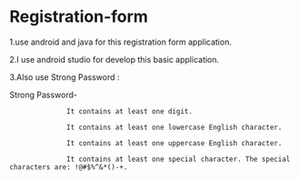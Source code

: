 # Registration-form

1.use android and java for this registration form application.



2.I use android studio for develop this basic application.




3.Also use Strong Password :


 Strong Password- 
 
                  It contains at least one digit.
                  
                  It contains at least one lowercase English character.
                  
                  It contains at least one uppercase English character.
                  
                  It contains at least one special character. The special characters are: !@#$%^&*()-+.

